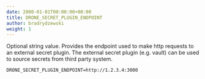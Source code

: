 ```yaml
---
date: 2000-01-01T00:00:00+00:00
title: DRONE_SECRET_PLUGIN_ENDPOINT
author: bradrydzewski
weight: 1
---
```


Optional string value. Provides the endpoint used to make http requests to an external secret plugin. The external secret plugin (e.g. vault) can be used to source secrets from third party system.

```
DRONE_SECRET_PLUGIN_ENDPOINT=http://1.2.3.4:3000
```
